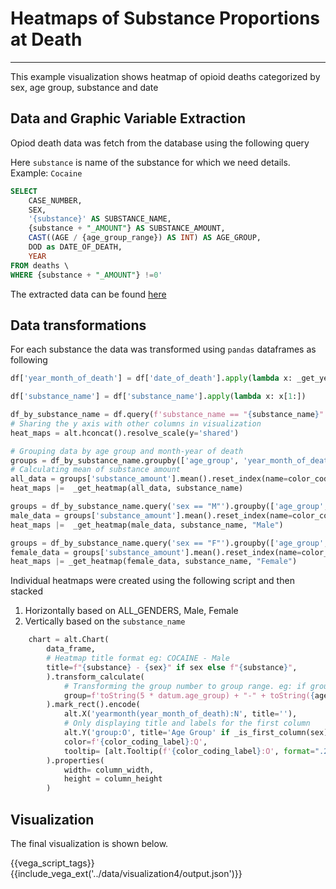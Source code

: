 # Heatmaps of Substance Proportions at Death
--------------------------------------------

This example visualization shows heatmap of opioid deaths categorized by sex, age group, substance and date

## Data and Graphic Variable Extraction

Opiod death data was fetch from the database using the following query

Here `substance` is name of the substance for which we need details. Example: `Cocaine`
```sql
SELECT
	CASE_NUMBER,
    SEX,
    '{substance}' AS SUBSTANCE_NAME,
    {substance + "_AMOUNT"} AS SUBSTANCE_AMOUNT,
    CAST((AGE / {age_group_range}) AS INT) AS AGE_GROUP,
    DOD as DATE_OF_DEATH,
    YEAR
FROM deaths \
WHERE {substance + "_AMOUNT"} !=0'
```

The extracted data can be found [here](../data/visualization4/visualization4.csv)

## Data transformations

For each substance the data was transformed using `pandas` dataframes as following

```py
df['year_month_of_death'] = df['date_of_death'].apply(lambda x: _get_year_month(x)).astype('datetime64')

df['substance_name'] = df['substance_name'].apply(lambda x: x[1:])

df_by_substance_name = df.query(f'substance_name == "{substance_name}"') if substance_name != 'ALL_SUBSTANCES' else df
# Sharing the y axis with other columns in visualization
heat_maps = alt.hconcat().resolve_scale(y='shared')

# Grouping data by age group and month-year of death
groups = df_by_substance_name.groupby(['age_group', 'year_month_of_death'])
# Calculating mean of substance amount
all_data = groups['substance_amount'].mean().reset_index(name=color_coding_label)
heat_maps |=  _get_heatmap(all_data, substance_name)

groups = df_by_substance_name.query('sex == "M"').groupby(['age_group', 'year_month_of_death'])
male_data = groups['substance_amount'].mean().reset_index(name=color_coding_label)
heat_maps |=  _get_heatmap(male_data, substance_name, "Male")

groups = df_by_substance_name.query('sex == "F"').groupby(['age_group', 'year_month_of_death'])
female_data = groups['substance_amount'].mean().reset_index(name=color_coding_label)
heat_maps |= _get_heatmap(female_data, substance_name, "Female")
```

Individual heatmaps were created using the following script and then stacked
 1. Horizontally based on ALL_GENDERS, Male, Female
 2. Vertically based on the `substance_name`

```py
    chart = alt.Chart(
        data_frame,
        # Heatmap title format eg: COCAINE - Male
        title=f"{substance} - {sex}" if sex else f"{substance}",
        ).transform_calculate(
            # Transforming the group number to group range. eg: if group number is 2 it's group range should be (5-9)
            group=f'toString(5 * datum.age_group) + "-" + toString({age_group_range} * datum.age_group + {age_group_range - 1})'
        ).mark_rect().encode(
            alt.X('yearmonth(year_month_of_death):N', title=''),
            # Only displaying title and labels for the first column
            alt.Y('group:O', title='Age Group' if _is_first_column(sex) else '', axis=alt.Axis(labels=_is_first_column(sex))),
            color=f'{color_coding_label}:Q',
            tooltip= [alt.Tooltip(f'{color_coding_label}:O', format=".2f", formatType='number', title='Amount'), alt.Tooltip('group:O', title='Age Group')],
        ).properties(
            width= column_width,
            height = column_height
        )
```

## Visualization

The final visualization is shown below.

{{vega_script_tags}}
{{include_vega_ext('../data/visualization4/output.json')}}
